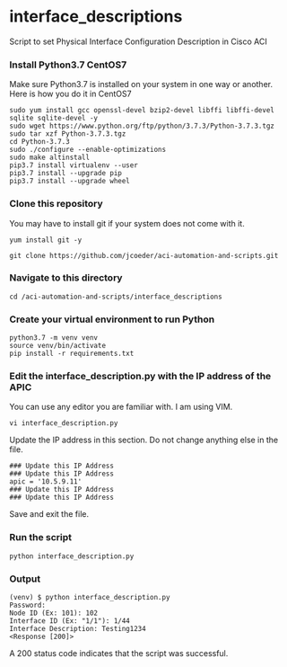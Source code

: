 # interface_descriptions
Script to set Physical Interface Configuration Description in Cisco ACI

### Install Python3.7 CentOS7
Make sure Python3.7 is installed on your system in one way or another.  Here is how you do it in CentOS7
```
sudo yum install gcc openssl-devel bzip2-devel libffi libffi-devel sqlite sqlite-devel -y
sudo wget https://www.python.org/ftp/python/3.7.3/Python-3.7.3.tgz
sudo tar xzf Python-3.7.3.tgz
cd Python-3.7.3
sudo ./configure --enable-optimizations
sudo make altinstall
pip3.7 install virtualenv --user
pip3.7 install --upgrade pip
pip3.7 install --upgrade wheel
```

### Clone this repository
You may have to install git if your system does not come with it.

`yum install git -y`

`git clone https://github.com/jcoeder/aci-automation-and-scripts.git`

### Navigate to this directory
```cd /aci-automation-and-scripts/interface_descriptions```

### Create your virtual environment to run Python
```
python3.7 -m venv venv
source venv/bin/activate
pip install -r requirements.txt
```

### Edit the interface_description.py with the IP address of the APIC
You can use any editor you are familiar with.  I am using VIM.
```
vi interface_description.py 
```
Update the IP address in this section.  Do not change anything else in the file.
```
### Update this IP Address
### Update this IP Address
apic = '10.5.9.11'
### Update this IP Address
### Update this IP Address
```
Save and exit the file.

### Run the script
```python interface_description.py```

### Output
```
(venv) $ python interface_description.py 
Password: 
Node ID (Ex: 101): 102
Interface ID (Ex: "1/1"): 1/44
Interface Description: Testing1234
<Response [200]>
```
A 200 status code indicates that the script was successful.
